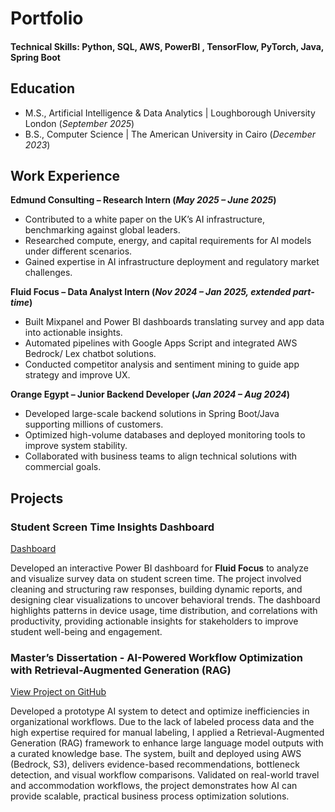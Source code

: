# Portfolio



#### Technical Skills: Python, SQL, AWS, PowerBI , TensorFlow, PyTorch, Java, Spring Boot

## Education					       		
- M.S., Artificial Intelligence & Data Analytics	| Loughborough University London (_September 2025_)	 			        		
- B.S., Computer Science | The American University in Cairo (_December 2023_)

## Work Experience
**Edmund Consulting – Research Intern (_May 2025 – June 2025_)**
- Contributed to a white paper on the UK’s AI infrastructure, benchmarking against global leaders.
- Researched compute, energy, and capital requirements for AI models under different scenarios.
- Gained expertise in AI infrastructure deployment and regulatory market challenges.

**Fluid Focus – Data Analyst Intern (_Nov 2024 – Jan 2025, extended part-time_)**
- Built Mixpanel and Power BI dashboards translating survey and app data into actionable insights.
- Automated pipelines with Google Apps Script and integrated AWS Bedrock/ Lex chatbot solutions.
- Conducted competitor analysis and sentiment mining to guide app strategy and improve UX.

**Orange Egypt – Junior Backend Developer (_Jan 2024 – Aug 2024_)**
- Developed large-scale backend solutions in Spring Boot/Java supporting millions of customers.
- Optimized high-volume databases and deployed monitoring tools to improve system stability.
- Collaborated with business teams to align technical solutions with commercial goals.

## Projects

### Student Screen Time Insights Dashboard

[Dashboard](https://app.powerbi.com/view?r=eyJrIjoiYzc2YjYxNWQtNTRkOC00MTQ3LTg2ZWYtYmY4MGQyZjE5NjlhIiwidCI6IjkzNzI1ZGI0LTFiZjEtNGZiYi05NGFmLWFkNmMwMjUxYTAxOCJ9&pageName=0164315c22d8b9d981e7)

Developed an interactive Power BI dashboard for **Fluid Focus** to analyze and visualize survey data on student screen time. The project involved cleaning and structuring raw responses, building dynamic reports, and designing clear visualizations to uncover behavioral trends. The dashboard highlights patterns in device usage, time distribution, and correlations with productivity, providing actionable insights for stakeholders to improve student well-being and engagement.

### Master’s Dissertation - AI-Powered Workflow Optimization with Retrieval-Augmented Generation (RAG)

[View Project on GitHub](Link)

Developed a prototype AI system to detect and optimize inefficiencies in organizational workflows. Due to the lack of labeled process data and the high expertise required for manual labeling, I applied a Retrieval-Augmented Generation (RAG) framework to enhance large language model outputs with a curated knowledge base. The system, built and deployed using AWS (Bedrock, S3), delivers evidence-based recommendations, bottleneck detection, and visual workflow comparisons. Validated on real-world travel and accommodation workflows, the project demonstrates how AI can provide scalable, practical business process optimization solutions.



